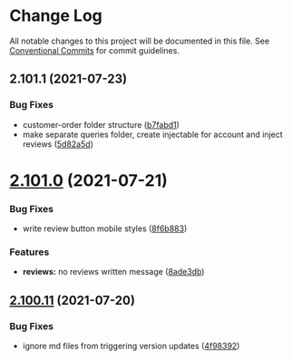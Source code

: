 # Change Log

All notable changes to this project will be documented in this file.
See [Conventional Commits](https://conventionalcommits.org) for commit guidelines.

## 2.101.1 (2021-07-23)


### Bug Fixes

* customer-order folder structure ([b7fabd1](https://github.com/ho-nl/m2-pwa/commit/b7fabd12014b2925d0b89c21f58e9974ce1c8b40))
* make separate queries folder, create injectable for account and inject reviews ([5d82a5d](https://github.com/ho-nl/m2-pwa/commit/5d82a5d9162f687c2678cce215b77eedbaf1669e))





# [2.101.0](https://github.com/ho-nl/m2-pwa/compare/@reachdigital/magento-product-review@2.100.14...@reachdigital/magento-product-review@2.101.0) (2021-07-21)


### Bug Fixes

* write review button mobile styles ([8f6b883](https://github.com/ho-nl/m2-pwa/commit/8f6b883fa0a513f84b7c6d8ed376b0e8d4b8a3bd))


### Features

* **reviews:** no reviews written message ([8ade3db](https://github.com/ho-nl/m2-pwa/commit/8ade3dbe830f5a59af09c002dfa38fa5349a4b61))





## [2.100.11](https://github.com/ho-nl/m2-pwa/compare/@reachdigital/magento-product-review@2.100.10...@reachdigital/magento-product-review@2.100.11) (2021-07-20)


### Bug Fixes

* ignore md files from triggering version updates ([4f98392](https://github.com/ho-nl/m2-pwa/commit/4f9839250b3a32d3070da5290e5efcc5e2243fba))

